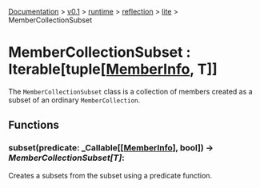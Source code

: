 [Documentation](/docs/documentation.md) >
 [v0.1](/docs/0.1/version.md) >
  [runtime](/docs/0.1/runtime/module.md) >
   [reflection](/docs/0.1/runtime/reflection/module.md) >
    [lite](/docs/0.1/runtime/reflection/lite/module.md) >
     MemberCollectionSubset

# MemberCollectionSubset : Iterable[tuple[[MemberInfo](member_info.md), T]]

The `MemberCollectionSubset` class is a collection of members created as a subset of an ordinary `MemberCollection`.

## Functions

### subset(predicate: _Callable[[[MemberInfo](member_info.md)], bool]) -> _MemberCollectionSubset[T]_:

Creates a subsets from the subset using a predicate function.
